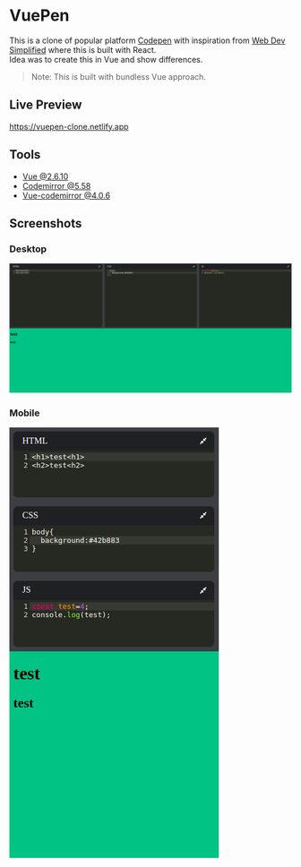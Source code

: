 # VuePen

This is a clone of popular platform [Codepen](https://codepen.io/) with inspiration from [Web Dev Simplified](https://www.youtube.com/channel/UCFbNIlppjAuEX4znoulh0Cw) where this is built with React.  
Idea was to create this in Vue and show differences.

> Note: This is built with bundless Vue approach.

## Live Preview

https://vuepen-clone.netlify.app

## Tools

- [Vue @2.6.10](https://vuejs.org/)
- [Codemirror @5.58](https://codemirror.net/index.html)
- [Vue-codemirror @4.0.6](https://github.com/surmon-china/vue-codemirror)

## Screenshots

### Desktop

![Vuepen Desktop](./screenshots/vuepen-desktop.png)

### Mobile

![Vuepen Mobile](./screenshots/vuepen-mobile.png)
